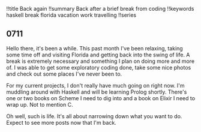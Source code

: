 !!title Back again
!!summary Back after a brief break from coding
!!keywords haskell break florida vacation work travelling
!!series

## 0711

Hello there, it's been a while. This past month I've been relaxing, taking some time off and visiting Florida and getting back into the swing of life. A break is extremely necessary and something I plan on doing more and more of. I was able to get some exploratory coding done, take some nice photos and check out some places I've never been to.

For my current projects, I don't really have much going on right now. I'm muddling around with Haskell and will be learning Prolog shortly. There's one or two books on Scheme I need to dig into and a book on Elixir I need to wrap up. Not to mention C. 

Oh well, such is life. It's all about narrowing down what you want to do. Expect to see more posts now that I'm back.
